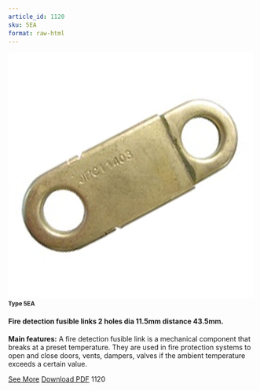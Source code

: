 ```yaml
---
article_id: 1120
sku: 5EA
format: raw-html
---
```

 <img src="../new-images/5EA.jpg" class="card-imgs mb-2">
 <small class="text-grey mb-2"><b>Type 5EA</b> </small>
 <h4>Fire detection fusible links
 2 holes dia 11.5mm distance 43.5mm.</h4>
 <p><b>Main features:</b> A fire detection fusible link is a mechanical component that breaks at a preset temperature.
 They are used in fire protection systems to open and close doors, vents, dampers, valves if the ambient temperature exceeds a certain value.</p>
 <div class="btns">
 <a href="fire_detection_fusibl_links-type_5ea.html" class="btn-red">See More</a>
 <a href="pdf/9-2-3Average welding surface-Maximum permanent force-Maximum permanent load20130707.pdf" target="_blank" class="btn-red">Download PDF</a>
 <!-- <a href="http://www.ultimheat.com/cat9.html" target="_blank" class="access-link"> Access full catalogue <i class="fa fa-external-link" aria-hidden="true"></i> </a> -->
 <span class="number-btn">1120</span>
 </div>
 